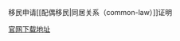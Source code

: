 
移民申请[[配偶移民|同居关系（common-law）]]证明

[官网下载地址](https://www.canada.ca/content/dam/ircc/migration/ircc/english/pdf/kits/forms/imm5409e.pdf)


